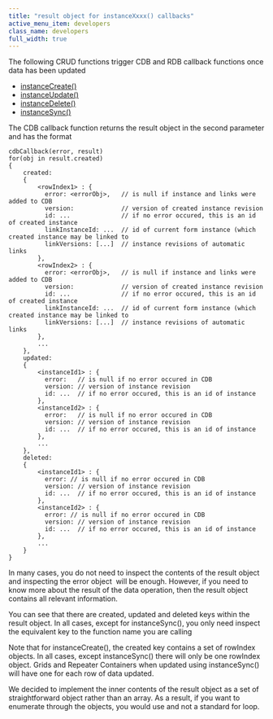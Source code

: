 ```yaml
---
title: "result object for instanceXxxx() callbacks"
active_menu_item: developers
class_name: developers
full_width: true
---
```



The following CRUD functions trigger CDB and RDB callback functions once data has been updated

 - [instanceCreate()](/developers/documentation/scripting-apis/client-api/instance-data-functions/instancecreate)
 - [instanceUpdate()](/developers/documentation/scripting-apis/client-api/instance-data-functions/instancesave)
 - [instanceDelete()](/developers/documentation/scripting-apis/client-api/instance-data-functions/instancedelete)
 - [instanceSync()](/developers/documentation/scripting-apis/client-api/instance-data-functions/instancesync)

The CDB callback function returns the result object in the second parameter and has the format

    cdbCallback(error, result)
    for(obj in result.created)
    {
        created: 
        { 
            <rowIndex1> : {
              error: <errorObj>,   // is null if instance and links were added to CDB
              version:             // version of created instance revision
              id: ...              // if no error occured, this is an id of created instance
              linkInstanceId: ...  // id of current form instance (which created instance may be linked to
              linkVersions: [...]  // instance revisions of automatic links
            },
            <rowIndex2> : {
              error: <errorObj>,   // is null if instance and links were added to CDB
              version:             // version of created instance revision
              id: ...              // if no error occured, this is an id of created instance
              linkInstanceId: ...  // id of current form instance (which created instance may be linked to
              linkVersions: [...]  // instance revisions of automatic links
            },
            ...
        },
        updated: 
        {
            <instanceId1> : {
              error:   // is null if no error occured in CDB
              version: // version of instance revision
              id: ...  // if no error occured, this is an id of instance
            },
            <instanceId2> : {
              error:   // is null if no error occured in CDB
              version: // version of instance revision
              id: ...  // if no error occured, this is an id of instance
            },
            ...
        },
        deleted: 
        {
            <instanceId1> : {
              error: // is null if no error occured in CDB
              version: // version of instance revision
              id: ...  // if no error occured, this is an id of instance
            },
            <instanceId2> : {
              error: // is null if no error occured in CDB
              version: // version of instance revision
              id: ...  // if no error occured, this is an id of instance
            },
            ...
        }
    }
   

In many cases, you do not need to inspect the contents of the result object and inspecting the error object  will be enough. However, if you need to know more about the result of the data operation, then the result object contains all relevant information.

You can see that there are created, updated and deleted keys within the result object. In all cases, except for instanceSync(), you only need inspect the equivalent key to the function name you are calling

Note that for instanceCreate(), the created key contains a set of rowIndex objects. In all cases, except instanceSync() there will only be one rowIndex object. Grids and Repeater Containers when updated using instanceSync() will have one for each row of data updated.

We decided to implement the inner contents of the result object as a set of straightforward object rather than an array. As a result, if you want to enumerate through the objects, you would use and not a standard for loop.

